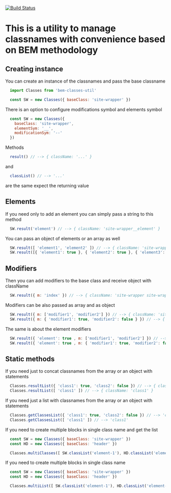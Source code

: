 [![Build Status](https://travis-ci.org/spasea/bem-classes-util.svg?branch=master)](https://travis-ci.org/spasea/bem-classes-util)

# This is a utility to manage classnames with convenience based on BEM methodology

## Creating instance
You can create an instance of the classnames and pass the base classname
```javascript
  import Classes from 'bem-classes-util'

  const SW = new Classes({ baseClass: 'site-wrapper' })
```

There is an option to configure modifications symbol and elements symbol
```javascript
  const SW = new Classes({ 
    baseClass: 'site-wrapper', 
    elementSym: '__',
    modificationSym: '--' 
  })
```

Methods 
```javascript
  result() // --> { className: '...' }
```
and 
```javascript
  classList() // --> '...'
```
are the same expect the returning value

## Elements
If you need only to add an element you can simply pass a string to this method
```javascript
  SW.result('element') // --> { className: 'site-wrapper__element' }
```

You can pass an object of elements or an array as well
```javascript
  SW.result([ 'element1', 'element2' ]) // --> { className: 'site-wrapper__element1 site-wrapper__element2' }
  SW.result([{ 'element1': true }, { 'element2': true }, { 'element3': false }]) // --> { className: 'site-wrapper__element1 site-wrapper__element2' }
```


## Modifiers
Then you can add modifiers to the base class and receive object with className
```javascript
  SW.result({ m: 'index' }) // --> { className: 'site-wrapper site-wrapper--index' }
```

Modifiers can be also passed as array and as object
```javascript
  SW.result({ m: ['modifier1', 'modifier2'] }) // --> { className: 'site-wrapper site-wrapper--modifier1 site-wrapper--modifier2' }
  SW.result({ m: { 'modifier1': true, 'modifier2': false } }) // --> { className: 'site-wrapper site-wrapper--modifier1' }
```

The same is about the element modifiers
```javascript
  SW.result({ 'element': true , m: ['modifier1', 'modifier2'] }) // --> { className: 'site-wrapper__element site-wrapper__element--modifier1 site-wrapper__element--modifier2' }
  SW.result({ 'element': true , m: { 'modifier1': true, 'modifier2': false } }) // --> { className: 'site-wrapper__element site-wrapper__element--modifier1' }
```

## Static methods
If you need just to concat classnames from the array or an object with statements
```javascript
  Classes.resultList({ 'class1': true, 'class2': false }) // --> { className: 'class1' }
  Classes.resultList([ 'class1' ]) // --> { className: 'class1' }
```

If you need just a list with classnames from the array or an object with statements
```javascript
  Classes.getClassesList({ 'class1': true, 'class2': false }) // --> 'class1'
  Classes.getClassesList([ 'class1' ]) // --> 'class1'
```

If you need to create multiple blocks in single class name and get the list
```javascript
  const SW = new Classes({ baseClass: 'site-wrapper' })
  const HD = new Classes({ baseClass: 'header' })

  Classes.multiClasses([ SW.classList('element-1'), HD.classList('element-2') ]) // --> 'site-wrapper__element-1 header__element-2'
```

If you need to create multiple blocks in single class name
```javascript
  const SW = new Classes({ baseClass: 'site-wrapper' })
  const HD = new Classes({ baseClass: 'header' })

  Classes.multiList([ SW.classList('element-1'), HD.classList('element-2') ]) // --> { className: 'site-wrapper__element-1 header__element-2' }
```